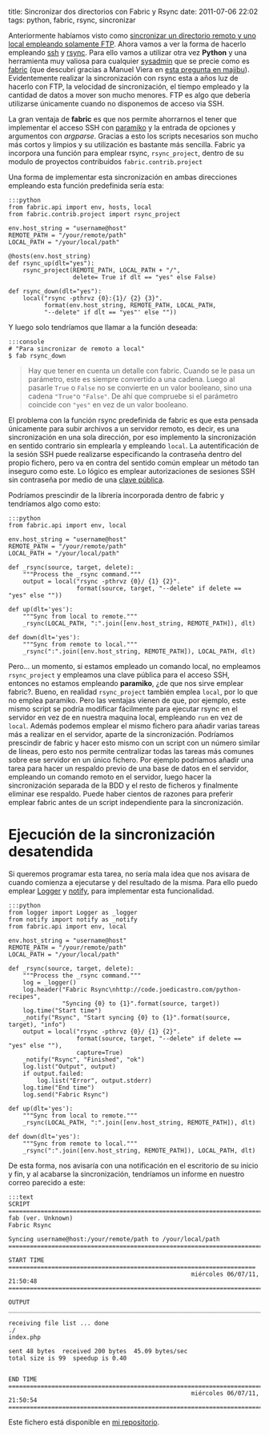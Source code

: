 title: Sincronizar dos directorios con Fabric y Rsync
date: 2011-07-06 22:02
tags: python, fabric, rsync, sincronizar


Anteriormente habíamos visto como [sincronizar un directorio remoto y uno local 
empleando solamente FTP][0]. Ahora vamos a ver la forma de hacerlo empleando 
[ssh][1] y [rsync][2]. Para ello vamos a utilizar otra vez **Python** y una 
herramienta muy valiosa para cualquier [sysadmin][3] que se precie como es 
[fabric][4] (que descubrí gracias a Manuel Viera en [esta pregunta en majibu][5]).
Evidentemente realizar la sincronización con rsync esta a años luz de hacerlo 
con FTP, la velocidad de sincronización, el tiempo empleado y la cantidad de 
datos a mover son mucho menores. FTP es algo que debería utilizarse únicamente 
cuando no disponemos de acceso via SSH.

 [0]: http://joedicastro.com/sincronizar-una-carpeta-local-y-una-remota-a-traves-de-ftp-lftp-mirror.html
 [1]: http://es.wikipedia.org/wiki/Ssh
 [2]: http://es.wikipedia.org/wiki/Rsync
 [3]: http://es.wikipedia.org/wiki/Administrador_de_sistemas
 [4]: http://fabfile.org/
 [5]: http://python.majibu.org/preguntas/11/libreria-para-emplear-con-ssh

La gran ventaja de **fabric** es que nos permite ahorrarnos el tener que 
implementar el acceso SSH con [paramiko][6] y la entrada de opciones y 
argumentos con *argparse*. Gracias a esto los scripts necesarios son mucho más 
cortos y limpios y su utilización es bastante más sencilla. Fabric ya incorpora 
una función para emplear rsync, `rsync_project`, dentro de su modulo de proyectos 
contribuidos `fabric.contrib.project`

 [6]: http://www.lag.net/paramiko/

Una forma de implementar esta sincronización en ambas direcciones empleando esta 
función predefinida sería esta:

    :::python
    from fabric.api import env, hosts, local
    from fabric.contrib.project import rsync_project

    env.host_string = "username@host"
    REMOTE_PATH = "/your/remote/path"
    LOCAL_PATH = "/your/local/path"

    @hosts(env.host_string)
    def rsync_up(dlt="yes"):
        rsync_project(REMOTE_PATH, LOCAL_PATH + "/", 
                      delete= True if dlt == "yes" else False)

    def rsync_down(dlt="yes"):
        local("rsync -pthrvz {0}:{1}/ {2} {3}".
              format(env.host_string, REMOTE_PATH, LOCAL_PATH, 
              "--delete" if dlt == "yes"' else ""))

Y luego solo tendríamos que llamar a la función deseada:


    :::console
    # "Para sincronizar de remoto a local"
    $ fab rsync_down


> Hay que tener en cuenta un detalle con fabric. Cuando se le pasa un parámetro, 
> este es siempre convertido a una cadena. Luego al pasarle `True` o `False` no 
> se convierte en un valor booleano, sino una cadena `"True"`o `"False"`. De ahí 
> que compruebe si el parámetro coincide con `"yes"` en vez de un valor booleano.

El problema con la función rsync predefinida de fabric es que esta pensada 
únicamente para subir archivos a un servidor remoto, es decir, es una 
sincronización en una sola dirección, por eso implemento la sincronización en 
sentido contrario sin emplearla y empleando `local`. La autentificación de la 
sesión SSH puede realizarse especificando la contraseña dentro del propio fichero, 
pero va en contra del sentido común emplear un método tan inseguro como este. Lo 
lógico es emplear autorizaciones de sesiones SSH sin contraseña por medio de una 
[clave pública][7].

 [7]: http://es.wikipedia.org/wiki/Criptograf%C3%ADa_asim%C3%A9trica
 
Podríamos prescindir de la librería incorporada dentro de fabric y tendríamos 
algo como esto:

    :::python
    from fabric.api import env, local

    env.host_string = "username@host"
    REMOTE_PATH = "/your/remote/path"
    LOCAL_PATH = "/your/local/path"

    def _rsync(source, target, delete):
        """Process the _rsync command."""
        output = local("rsync -pthrvz {0}/ {1} {2}".
                       format(source, target, "--delete" if delete == "yes" else ""))

    def up(dlt='yes'):
        """Sync from local to remote."""
        _rsync(LOCAL_PATH, ":".join([env.host_string, REMOTE_PATH]), dlt)

    def down(dlt='yes'):
        """Sync from remote to local."""
        _rsync(":".join([env.host_string, REMOTE_PATH]), LOCAL_PATH, dlt)


Pero... un momento, si estamos empleado un comando local, no empleamos 
`rsync_project` y empleamos una clave pública para el acceso SSH, entonces no 
estamos empleando **paramiko**, ¿de que nos sirve emplear fabric?. Bueno, en 
realidad `rsync_project` también emplea `local`, por lo que no emplea paramiko. 
Pero las ventajas vienen de que, por ejemplo, este mismo script se podría modificar 
fácilmente para ejecutar rsync en el servidor en vez de en nuestra maquina local, 
 empleando `run` en vez de `local`. Además podemos emplear el mismo fichero para 
 añadir varias tareas más a realizar en el servidor, aparte de la sincronización. 
Podríamos prescindir de fabric y hacer esto mismo con un script con un número 
similar de líneas, pero esto nos permite centralizar todas las tareas más comunes 
sobre ese servidor en un único fichero. Por ejemplo podríamos añadir una tarea 
para hacer un respaldo previo de una base de datos en el servidor, empleando un 
comando remoto en el servidor, luego hacer la sincronización separada de la BDD 
y el resto de ficheros y finalmente eliminar ese respaldo. Puede haber cientos 
de razones para preferir emplear fabric antes de un script independiente para 
la sincronización.

# Ejecución de la sincronización desatendida

Si queremos programar esta tarea, no sería mala idea que nos avisara de cuando 
comienza a ejecutarse y del resultado de la misma. Para ello puedo emplear 
[Logger][8] y [notify][9], para implementar esta funcionalidad.

 [8]: http://joedicastro.com/logger-informes-legibles-para-tus-scripts-python.html
 [9]: http://joedicastro.com/notificaciones-de-escritorio-en-ubuntu-desde-python.html
 
    :::python
    from logger import Logger as _logger
    from notify import notify as _notify
    from fabric.api import env, local

    env.host_string = "username@host"
    REMOTE_PATH = "/your/remote/path"
    LOCAL_PATH = "/your/local/path"

    def _rsync(source, target, delete):
        """Process the _rsync command."""
        log = _logger()
        log.header("Fabric Rsync\nhttp://code.joedicastro.com/python-recipes",
                   "Syncing {0} to {1}".format(source, target))
        log.time("Start time")
        _notify("Rsync", "Start syncing {0} to {1}".format(source, target), "info")
        output = local("rsync -pthrvz {0}/ {1} {2}".
                       format(source, target, "--delete" if delete == "yes" else ""),
                       capture=True)
        _notify("Rsync", "Finished", "ok")
        log.list("Output", output)
        if output.failed:
            log.list("Error", output.stderr)
        log.time("End time")
        log.send("Fabric Rsync")

    def up(dlt='yes'):
        """Sync from local to remote."""
        _rsync(LOCAL_PATH, ":".join([env.host_string, REMOTE_PATH]), dlt)

    def down(dlt='yes'):
        """Sync from remote to local."""
        _rsync(":".join([env.host_string, REMOTE_PATH]), LOCAL_PATH, dlt)


De esta forma, nos avisaría con una notificación en el escritorio de su inicio y 
fin, y al acabarse la sincronización, tendríamos un informe en nuestro correo 
parecido a este:

    :::text
    SCRIPT =========================================================================
    fab (ver. Unknown)
    Fabric Rsync

    Syncing username@host:/your/remote/path to /your/local/path
    ================================================================================

    START TIME =====================================================================
                                                       miércoles 06/07/11, 21:50:48
    ================================================================================

    OUTPUT _________________________________________________________________________

    receiving file list ... done
    ./
    index.php

    sent 48 bytes  received 200 bytes  45.09 bytes/sec
    total size is 99  speedup is 0.40


    END TIME =======================================================================
                                                       miércoles 06/07/11, 21:50:54
    ================================================================================


Este fichero está disponible en [mi repositorio][repo].
 
  [repo]: https://bitbucket.org/joedicastro/python-recipes/src/tip/src/rsync_fabfile.py
